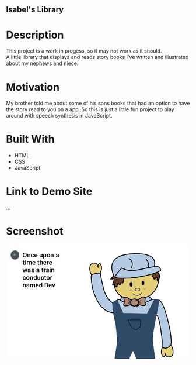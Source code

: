 ## Isabel's Library

# Description

This project is a work in progess, so it may not work as it should.\
A little library that displays and reads story books I've written and illustrated about my nephews and niece.

# Motivation

My brother told me about some of his sons books that had an option to have the story read to you on a app. So this is just a little fun project to play around with speech synthesis in JavaScript.

# Built With

- HTML
- CSS
- JavaScript

# Link to Demo Site

...

# Screenshot

![Screenshot](images/Screenshot.jpg)

